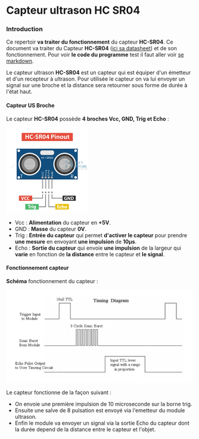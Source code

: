 # Capteur ultrason HC SR04

### Introduction

Ce repertoir **va traiter du fonctionnement** du capteur **HC-SR04**. Ce document va traiter du Capteur **HC-SR04** ([ici sa datasheet]()) et de son fonctionnement. Pour voir **le code du programme** test il faut aller voir [se markdown]().  

Le capteur ultrason **HC-SR04** est un capteur qui est équiper d'un émetteur et d'un recepteur à ultrason. Pour utilisée le capteur on va lui envoyer un signal sur une broche et la distance sera retourner sous forme de durée à l'état haut.

#### Capteur US Broche

Le capteur **HC-SR04** possède **4 broches Vcc, GND, Trig et Echo** :

![Pinout_HC-SR04](https://github.com/J3R5/Arduino_ultrason_HC_SR04/blob/main/datasheet/pinout%20HC-SR04.png)

* Vcc  : **Alimentation** du capteur en **+5V**.
* GND  : **Masse** du capteur **0V**.
* Trig : **Entrée du capteur** qui permet **d'activer le capteur** pour prendre **une mesure** en envoyant **une impulsion** de **10µs**.
* Echo : **Sortie du capteur** qui envoie **une impulsion** de la largeur qui **varie** en fonction de **la distance** entre le capteur et **le signal**.

#### Fonctionnement capteur

**Schéma** fonctionnement du capteur :

![logigramme_us](https://github.com/J3R5/Arduino_ultrason_HC_SR04/blob/main/datasheet/logigramme_us.PNG)

Le capteur fonctionne de la façon suivant :

* On envoie une première impulsion de 10 microseconde sur la borne trig.
* Ensuite une salve de 8 pulsation est envoyé via l'emetteur du module ultrason.
* Enfin le module va envoyer un signal via la sortie Echo du capteur dont la durée depend de la distance entre le capteur et l'objet.





